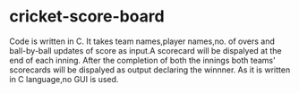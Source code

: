 # cricket-score-board
Code is written in C.
It takes team names,player names,no. of overs and ball-by-ball updates of score as input.A scorecard will be dispalyed at the end of each inning.
After the completion of both the innings both teams' scorecards will be dispalyed as output declaring the winnner.
As it is written in C language,no GUI is used.
